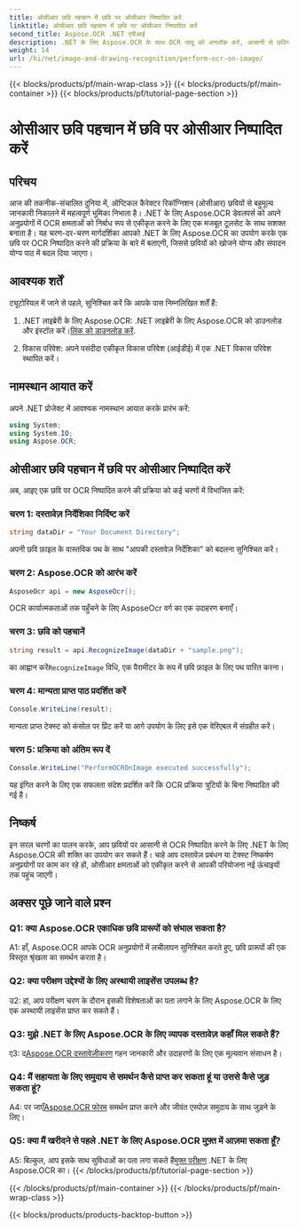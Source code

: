 ```yaml
---
title: ओसीआर छवि पहचान में छवि पर ओसीआर निष्पादित करें
linktitle: ओसीआर छवि पहचान में छवि पर ओसीआर निष्पादित करें
second_title: Aspose.OCR .NET एपीआई
description: .NET के लिए Aspose.OCR के साथ OCR जादू को अनलॉक करें, आसानी से छवियों से टेक्स्ट निकालें। निर्बाध एकीकरण के लिए ट्यूटोरियल का अन्वेषण करें।
weight: 14
url: /hi/net/image-and-drawing-recognition/perform-ocr-on-image/
---
```


{{< blocks/products/pf/main-wrap-class >}}
{{< blocks/products/pf/main-container >}}
{{< blocks/products/pf/tutorial-page-section >}}

# ओसीआर छवि पहचान में छवि पर ओसीआर निष्पादित करें

## परिचय

आज की तकनीक-संचालित दुनिया में, ऑप्टिकल कैरेक्टर रिकॉग्निशन (ओसीआर) छवियों से बहुमूल्य जानकारी निकालने में महत्वपूर्ण भूमिका निभाता है। .NET के लिए Aspose.OCR डेवलपर्स को अपने अनुप्रयोगों में OCR क्षमताओं को निर्बाध रूप से एकीकृत करने के लिए एक मजबूत टूलसेट के साथ सशक्त बनाता है। यह चरण-दर-चरण मार्गदर्शिका आपको .NET के लिए Aspose.OCR का उपयोग करके एक छवि पर OCR निष्पादित करने की प्रक्रिया के बारे में बताएगी, जिससे छवियों को खोजने योग्य और संपादन योग्य पाठ में बदल दिया जाएगा।

## आवश्यक शर्तें

ट्यूटोरियल में जाने से पहले, सुनिश्चित करें कि आपके पास निम्नलिखित शर्तें हैं:

1.  .NET लाइब्रेरी के लिए Aspose.OCR: .NET लाइब्रेरी के लिए Aspose.OCR को डाउनलोड और इंस्टॉल करें।[लिंक को डाउनलोड करें](https://releases.aspose.com/ocr/net/).

2. विकास परिवेश: अपने पसंदीदा एकीकृत विकास परिवेश (आईडीई) में एक .NET विकास परिवेश स्थापित करें।

## नामस्थान आयात करें

अपने .NET प्रोजेक्ट में आवश्यक नामस्थान आयात करके प्रारंभ करें:

```csharp
using System;
using System.IO;
using Aspose.OCR;
```

## ओसीआर छवि पहचान में छवि पर ओसीआर निष्पादित करें

अब, आइए एक छवि पर OCR निष्पादित करने की प्रक्रिया को कई चरणों में विभाजित करें:

### चरण 1: दस्तावेज़ निर्देशिका निर्दिष्ट करें

```csharp
string dataDir = "Your Document Directory";
```

अपनी छवि फ़ाइल के वास्तविक पथ के साथ "आपकी दस्तावेज़ निर्देशिका" को बदलना सुनिश्चित करें।

### चरण 2: Aspose.OCR को आरंभ करें

```csharp
AsposeOcr api = new AsposeOcr();
```

OCR कार्यात्मकताओं तक पहुँचने के लिए AsposeOcr वर्ग का एक उदाहरण बनाएँ।

### चरण 3: छवि को पहचानें

```csharp
string result = api.RecognizeImage(dataDir + "sample.png");
```

 का आह्वान करें`RecognizeImage` विधि, एक पैरामीटर के रूप में छवि फ़ाइल के लिए पथ पारित करना।

### चरण 4: मान्यता प्राप्त पाठ प्रदर्शित करें

```csharp
Console.WriteLine(result);
```

मान्यता प्राप्त टेक्स्ट को कंसोल पर प्रिंट करें या आगे उपयोग के लिए इसे एक वेरिएबल में संग्रहीत करें।

### चरण 5: प्रक्रिया को अंतिम रूप दें

```csharp
Console.WriteLine("PerformOCROnImage executed successfully");
```

यह इंगित करने के लिए एक सफलता संदेश प्रदर्शित करें कि OCR प्रक्रिया त्रुटियों के बिना निष्पादित की गई है।

## निष्कर्ष

इन सरल चरणों का पालन करके, आप छवियों पर आसानी से OCR निष्पादित करने के लिए .NET के लिए Aspose.OCR की शक्ति का उपयोग कर सकते हैं। चाहे आप दस्तावेज़ प्रबंधन या टेक्स्ट निष्कर्षण अनुप्रयोगों पर काम कर रहे हों, ओसीआर क्षमताओं को एकीकृत करने से आपकी परियोजना नई ऊंचाइयों तक पहुंच जाएगी।

## अक्सर पूछे जाने वाले प्रश्न

### Q1: क्या Aspose.OCR एकाधिक छवि प्रारूपों को संभाल सकता है?

A1: हाँ, Aspose.OCR आपके OCR अनुप्रयोगों में लचीलापन सुनिश्चित करते हुए, छवि प्रारूपों की एक विस्तृत श्रृंखला का समर्थन करता है।

### Q2: क्या परीक्षण उद्देश्यों के लिए अस्थायी लाइसेंस उपलब्ध है?

उ2: हां, आप परीक्षण चरण के दौरान इसकी विशेषताओं का पता लगाने के लिए Aspose.OCR के लिए एक अस्थायी लाइसेंस प्राप्त कर सकते हैं।

### Q3: मुझे .NET के लिए Aspose.OCR के लिए व्यापक दस्तावेज़ कहाँ मिल सकते हैं?

 ए3: द[Aspose.OCR दस्तावेज़ीकरण](https://reference.aspose.com/ocr/net/) गहन जानकारी और उदाहरणों के लिए एक मूल्यवान संसाधन है।

### Q4: मैं सहायता के लिए समुदाय से समर्थन कैसे प्राप्त कर सकता हूं या उससे कैसे जुड़ सकता हूं?

 A4: पर जाएँ[Aspose.OCR फोरम](https://forum.aspose.com/c/ocr/16) समर्थन प्राप्त करने और जीवंत एस्पोज़ समुदाय के साथ जुड़ने के लिए।

### Q5: क्या मैं खरीदने से पहले .NET के लिए Aspose.OCR मुफ़्त में आज़मा सकता हूँ?

 A5: बिल्कुल, आप इसके साथ सुविधाओं का पता लगा सकते हैं[मुफ्त परीक्षण](https://releases.aspose.com/) .NET के लिए Aspose.OCR का।
{{< /blocks/products/pf/tutorial-page-section >}}

{{< /blocks/products/pf/main-container >}}
{{< /blocks/products/pf/main-wrap-class >}}

{{< blocks/products/products-backtop-button >}}

